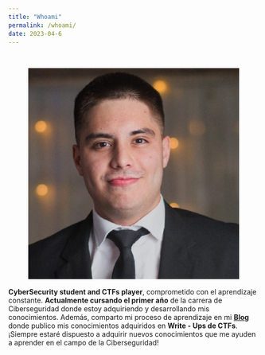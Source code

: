 ```yaml
---
title: "Whoami"
permalink: /whoami/
date: 2023-04-6
---
```

<br>

<p align="center">
<img src="/assets/images/whoami/foto.jpg">
</p>



**CyberSecurity student and CTFs player**, comprometido con el aprendizaje constante.
**Actualmente cursando el primer año** de la carrera de Ciberseguridad donde estoy adquiriendo y desarrollando mis conocimientos.
Además, comparto mi proceso de aprendizaje en mi [**Blog**](https://0mariano.github.io) donde publico mis conocimientos adquiridos en  **Write - Ups de CTFs**.
¡Siempre estaré dispuesto a adquirir nuevos conocimientos que me ayuden a aprender en el  campo de la Ciberseguridad!
